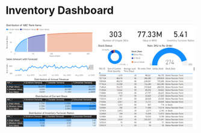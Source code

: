 # Inventory Dashboard

![](https://github.com/JeanPyerC/PROJECT_9011/blob/main/9011/Photo/PIC01.png)
